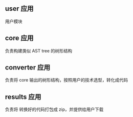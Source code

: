 ## user 应用
用户模块

## core 应用
负责构建类似 AST tree 的树形结构

## converter 应用
负责将 core 输出的树形结构，按照用户的技术选型，转化成代码

## results 应用
负责将 转换好的代码打包成 zip，并提供给用户下载